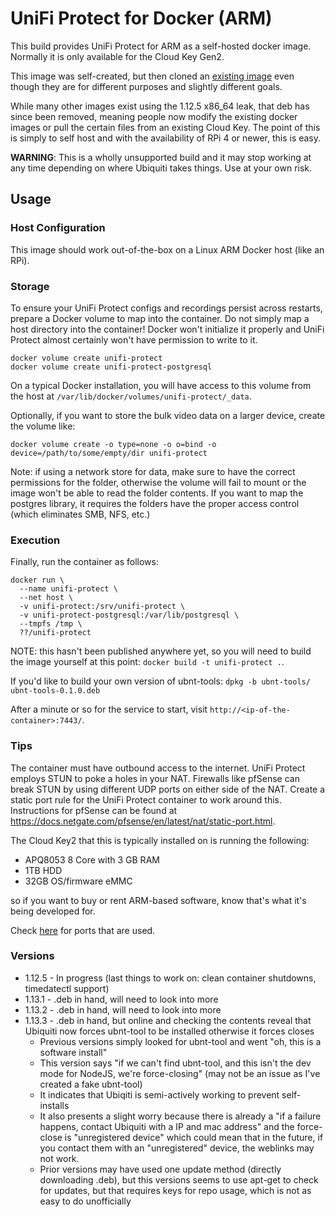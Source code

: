# UniFi Protect for Docker (ARM)

This build provides UniFi Protect for ARM as a self-hosted docker image.
Normally it is only available for the Cloud Key Gen2.

This image was self-created, but then cloned an [existing image](https://github.com/iamjamestl/docker-unifi-protect)
even though they are for different purposes and slightly different goals.

While many other images exist using the 1.12.5 x86_64 leak, that deb
has since been removed, meaning people now modify the existing docker images
or pull the certain files from an existing Cloud Key. The point of this
is simply to self host and with the availability of RPi 4 or newer, this
is easy.

**WARNING**: This is a wholly unsupported build and it may stop working at any
time depending on where Ubiquiti takes things. Use at your own risk.

## Usage

### Host Configuration

This image should work out-of-the-box on a Linux ARM Docker host (like an RPi).

### Storage

To ensure your UniFi Protect configs and recordings persist across restarts,
prepare a Docker volume to map into the container.  Do not simply map a host
directory into the container!  Docker won't initialize it properly and UniFi
Protect almost certainly won't have permission to write to it.

```
docker volume create unifi-protect
docker volume create unifi-protect-postgresql
```

On a typical Docker installation, you will have access to this volume from the
host at `/var/lib/docker/volumes/unifi-protect/_data`.

Optionally, if you want to store the bulk video data on a larger device, create
the volume like:

```
docker volume create -o type=none -o o=bind -o device=/path/to/some/empty/dir unifi-protect
```

Note: if using a network store for data, make sure to have the correct permissions
for the folder, otherwise the volume will fail to mount or the image won't
be able to read the folder contents. If you want to map the postgres library,
it requires the folders have the proper access control (which eliminates SMB, NFS, etc.)

### Execution

Finally, run the container as follows:

```
docker run \
  --name unifi-protect \
  --net host \
  -v unifi-protect:/srv/unifi-protect \
  -v unifi-protect-postgresql:/var/lib/postgresql \
  --tmpfs /tmp \
  ??/unifi-protect
```

NOTE: this hasn't been published anywhere yet, so you will need to build the image
yourself at this point: `docker build -t unifi-protect .`.

If you'd like to build your own version of ubnt-tools: `dpkg -b ubnt-tools/ ubnt-tools-0.1.0.deb`

After a minute or so for the service to start, visit
`http://<ip-of-the-container>:7443/`.

### Tips

The container must have outbound access to the internet.  UniFi Protect employs
STUN to poke a holes in your NAT.  Firewalls like pfSense can break STUN by
using different UDP ports on either side of the NAT.  Create a static port rule
for the UniFi Protect container to work around this.  Instructions for pfSense
can be found at
https://docs.netgate.com/pfsense/en/latest/nat/static-port.html.

The Cloud Key2 that this is typically installed on is running the following:
- APQ8053 8 Core with 3 GB RAM
- 1TB HDD
- 32GB OS/firmware eMMC

so if you want to buy or rent ARM-based software, know that's what it's being
developed for.

Check [here](https://help.ui.com/hc/en-us/articles/360015519974-UniFi-Protect-Ports-Used) for ports that are used.

### Versions
- 1.12.5 - In progress (last things to work on: clean container shutdowns, timedatectl support)
- 1.13.1 - .deb in hand, will need to look into more
- 1.13.2 - .deb in hand, will need to look into more
- 1.13.3 - .deb in hand, but online and checking the contents reveal that Ubiquiti now forces ubnt-tool to be installed otherwise it forces closes
    - Previous versions simply looked for ubnt-tool and went "oh, this is a software install"
    - This version says "if we can't find ubnt-tool, and this isn't the dev mode for NodeJS, we're force-closing" (may not be an issue as I've created a fake ubnt-tool)
    - It indicates that Ubiqiti is semi-actively working to prevent self-installs
    - It also presents a slight worry because there is already a "if a failure happens, contact Ubiquiti with a IP and mac address" and the force-close is "unregistered device" which could mean that in the future, if you contact them with an "unregistered" device, the weblinks may not work.
    - Prior versions may have used one update method (directly downloading .deb), but this versions seems to use apt-get to check for updates, but that requires keys for repo usage, which is not as easy to do unofficially